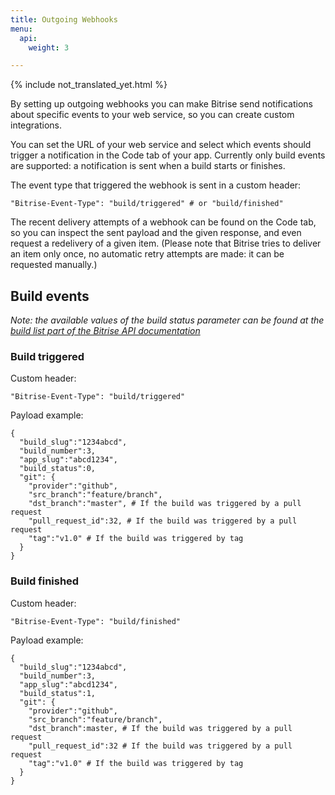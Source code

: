 ```yaml
---
title: Outgoing Webhooks
menu:
  api:
    weight: 3

---
```

{% include not_translated_yet.html %}

By setting up outgoing webhooks you can make Bitrise send notifications about specific events to your web service, so you can create custom integrations.

You can set the URL of your web service and select which events should trigger a notification in the Code tab of your app. Currently only build events are supported: a notification is sent when a build starts or finishes.

The event type that triggered the webhook is sent in a custom header:

```
"Bitrise-Event-Type": "build/triggered" # or "build/finished"
```

The recent delivery attempts of a webhook can be found on the Code tab, so you can inspect the sent payload and the given response, and even request a redelivery of a given item. (Please note that Bitrise tries to deliver an item only once, no automatic retry attempts are made: it can be requested manually.)

## Build events

_Note: the available values of the build status parameter can be found at the [build list part of the Bitrise API documentation](/api/v0.1/#get-appsapp-slugbuilds)_

### Build triggered

Custom header:

```
"Bitrise-Event-Type": "build/triggered"
```

Payload example:

```
{
  "build_slug":"1234abcd",
  "build_number":3,
  "app_slug":"abcd1234",
  "build_status":0,
  "git": {
    "provider":"github",
    "src_branch":"feature/branch",
    "dst_branch":"master", # If the build was triggered by a pull request
    "pull_request_id":32, # If the build was triggered by a pull request
    "tag":"v1.0" # If the build was triggered by tag
  }
}
```

### Build finished

Custom header:

```
"Bitrise-Event-Type": "build/finished"
```

Payload example:

```
{
  "build_slug":"1234abcd",
  "build_number":3,
  "app_slug":"abcd1234",
  "build_status":1,
  "git": {
    "provider":"github",
    "src_branch":"feature/branch",
    "dst_branch":master, # If the build was triggered by a pull request
    "pull_request_id":32 # If the build was triggered by a pull request
    "tag":"v1.0" # If the build was triggered by tag
  }
}
```